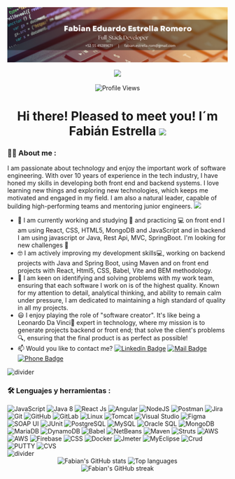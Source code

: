 <div id="header" align="center">
  <img decoding="async" src="https://github.com/festrellaG/festrellaG/blob/main/Fabian_GitBanner2.png" width="900"/>
</div>


<div id="badges" align="center">

  [![](https://img.shields.io/badge/LinkedIn-0077B5?style=for-the-badge&logo=linkedin&logoColor=white)](https://www.linkedin.com/in/fabianeduardoestrellaromero/)
  
  ![Profile Views](https://komarev.com/ghpvc/?username=festrellaG&style=flat&color=blue)

</div>

<div id="title" align="center">
<h1>
  Hi there! Pleased to meet you! I´m Fabián Estrella
  <img decoding="async" src="https://media.giphy.com/media/hvRJCLFzcasrR4ia7z/giphy.gif" width="30px"/>
</h1>
</div>

 <div id="header" align="left">

### :man_technologist: About me :
I am passionate about technology and enjoy the important work of software engineering. With over 10 years of experience in the tech industry, I have honed my skills in developing both front end and backend systems. I love learning new things and exploring new technologies, which keeps me motivated and engaged in my field.  I am also a natural leader, capable of building high-performing teams and mentoring junior engineers. <img decoding="async" src="https://media.giphy.com/media/WUlplcMpOCEmTGBtBW/giphy.gif" width="30">
* :telescope: I am currently working and studying :blue_book: and practicing :computer: on front end I am using React, CSS, HTML5, MongoDB and JavaScript and 
 in backend I am using javascript or Java, Rest Api, MVC, SpringBoot. I'm looking for new challenges :muscle:
* :nerd_face:  I am actively improving my development skills:computer:, working on backend projects with Java and Spring Boot, using Maven and on front end projects with React, Html5, CSS, Babel, Vite and BEM methodology. 
* :heartbeat: I am keen on identifying and solving problems with my work team, ensuring that each software I work on is of the highest quality. Known for my attention to detail, analytical thinking, and ability to remain calm under pressure, I am dedicated to maintaining a high standard of quality in all my projects.
* :smiley: I enjoy playing the role of "software creator". It's like being a Leonardo Da Vinci:musical_note: expert in technology, where my mission is to generate projects 
 backend or front end; that solve the client's problems:mag:, ensuring that the final product is as perfect as possible!
* :mailbox: Would you like to contact me? [![Linkedin Badge](https://img.shields.io/badge/-Fabian-blue?style=flat&logo=Linkedin&logoColor=white)](https://www.linkedin.com/in/fabianeduardoestrellaromero/) [![Mail Badge](https://img.shields.io/badge/Email-fabian.estrella.rom@gmail.com-blue?style=flat&logo=gmail&logoColor=white)](mailto:fabian.estrella.rom@gmail.com) [![Phone Badge](https://img.shields.io/badge/Phone-%2B52%2055%2049289671-blue?style=flat&logo=phone&logoColor=white)](tel:+525549289671)
  
<img decoding="async" src="https://raw.githubusercontent.com/andreasbm/readme/master/assets/lines/colored.png" alt="divider"/>

### :hammer_and_wrench: Lenguajes y herramientas :
  <img decoding="async" src="https://img.shields.io/badge/JavaScript-F7DF1E?style=for-the-badge&logo=javascript&logoColor=white" alt="JavaScript"/>
  <img decoding="async" src="https://img.shields.io/badge/Java-007396?style=for-the-badge&logo=java&logoColor=white" alt="Java 8"/>
  <img decoding="async" src="https://img.shields.io/badge/React-61DAFB?style=for-the-badge&logo=react&logoColor=white" alt="React Js"/>
  <img decoding="async" src="https://img.shields.io/badge/Angular-DD0031?style=for-the-badge&logo=angular&logoColor=white" alt="Angular"/>
  <img decoding="async" src="https://img.shields.io/badge/Node.js-339933?style=for-the-badge&logo=node.js&logoColor=white" alt="NodeJS"/>
  <img decoding="async" src="https://img.shields.io/badge/Postman-FF6C37?style=for-the-badge&logo=postman&logoColor=white" alt="Postman"/>
  <img decoding="async" src="https://img.shields.io/badge/Jira-0052CC?style=for-the-badge&logo=jira&logoColor=white" alt="Jira"/>
  <img decoding="async" src="https://img.shields.io/badge/Git-F05032?style=for-the-badge&logo=git&logoColor=white" alt="Git"/>
  <img decoding="async" src="https://img.shields.io/badge/GitHub-181717?style=for-the-badge&logo=github&logoColor=white" alt="GitHub"/>
  <img decoding="async" src="https://img.shields.io/badge/GitHub-181717?style=for-the-badge&logo=gitlab&logoColor=white" alt="GitLab"/>
  <img decoding="async" src="https://img.shields.io/badge/Linux-FCC624?style=for-the-badge&logo=linux&logoColor=black" alt="Linux"/>
  <img decoding="async" src="https://img.shields.io/badge/Tomcat-F8DC75?style=for-the-badge&logo=apachetomcat&logoColor=black" alt="Tomcat"/>
  <img decoding="async" src="https://img.shields.io/badge/Visual_Studio-5C2D91?style=for-the-badge&logo=visualstudiocode&logoColor=white" alt="Visual Studio"/>
  <img decoding="async" src="https://img.shields.io/badge/Figma-F24E1E?style=for-the-badge&logo=figma&logoColor=white" alt="Figma"/>
  <img decoding="async" src="https://img.shields.io/badge/SOAP_UI-6A4C3C?style=for-the-badge&logo=soapui&logoColor=white" alt="SOAP UI"/>
  <img decoding="async" src="https://img.shields.io/badge/JUnit-25A162?style=for-the-badge&logo=junit&logoColor=white" alt="JUnit"/>
  <img decoding="async" src="https://img.shields.io/badge/PostgreSQL-4169E1?style=for-the-badge&logo=postgresql&logoColor=black" alt="PostgreSQL"/>
  <img decoding="async" src="https://img.shields.io/badge/MySQL-4479A1?style=for-the-badge&logo=mysql&logoColor=black" alt="MySQL"/>
  <img decoding="async" src="https://img.shields.io/badge/Oracle-FFA500?style=for-the-badge&logo=oracle&logoColor=white" alt="Oracle SQL"/>
  <img decoding="async" src="https://img.shields.io/badge/MongoDB-47A248?style=for-the-badge&logo=mongodb&logoColor=white" alt="MongoDB"/>
  <img decoding="async" src="https://img.shields.io/badge/MariaDB-003B57?style=for-the-badge&logo=mariadb&logoColor=white" alt="MariaDB"/>
  <img decoding="async" src="https://img.shields.io/badge/DynamoDB-4053D6?style=for-the-badge&logo=amazondynamodb&logoColor=white" alt="DynamoDB"/>
  <img decoding="async" src="https://img.shields.io/badge/Babel-F9DC3E?style=for-the-badge&logo=babel&logoColor=white" alt="Babel"/>
  <img decoding="async" src="https://img.shields.io/badge/NetBeans-0086D1?style=for-the-badge&logo=apache&logoColor=white" alt="NetBeans"/>
  <img decoding="async" src="https://img.shields.io/badge/Maven-C71A36?style=for-the-badge&logo=apachemaven&logoColor=white" alt="Maven"/>
  <img decoding="async" src="https://img.shields.io/badge/Struts-CC3E44?style=for-the-badge&logo=apachestruts&logoColor=white" alt="Struts"/>
  <img decoding="async" src="https://img.shields.io/badge/AWS-232F3E?style=for-the-badge&logo=Amazonwebservices&logoColor=white" alt="AWS"/>
  <img decoding="async" src="https://img.shields.io/badge/AmazonS3-232F3E?style=for-the-badge&logo=AmazonS3&logoColor=white" alt="AWS"/>
  <img decoding="async" src="https://img.shields.io/badge/Firebase-232F3E?style=for-the-badge&logo=firebase&logoColor=white" alt="Firebase"/>
  <img decoding="async" src="https://img.shields.io/badge/CSS-1572B6?style=for-the-badge&logo=css3&logoColor=white" alt="CSS"/>
  <img decoding="async" src="https://img.shields.io/badge/Docker-1572B6?style=for-the-badge&logo=docker&logoColor=white" alt="Docker"/>
  <img decoding="async" src="https://img.shields.io/badge/Jmeter-1572B6?style=for-the-badge&logo=Jmeter&logoColor=white" alt="Jmeter"/>
  <img decoding="async" src="https://img.shields.io/badge/MyEclipse-1572B6?style=for-the-badge&logo=myeclipse&logoColor=white" alt="MyEclipse"/>
  <img decoding="async" src="https://img.shields.io/badge/Crud-1572B6?style=for-the-badge&logo=crud&logoColor=white" alt="Crud"/>
  <img decoding="async" src="https://img.shields.io/badge/Putty-1572B6?style=for-the-badge&logo=putty&logoColor=white" alt="PUTTY"/>
  <img decoding="async" src="https://img.shields.io/badge/CVS-1572B6?style=for-the-badge&logo=cvs&logoColor=white" alt="CVS"/>
</div>

<img decoding="async" src="https://raw.githubusercontent.com/andreasbm/readme/master/assets/lines/colored.png" alt="divider"/>

<div id="stats" align="center">
  <img decoding="async" src="https://github-readme-stats.vercel.app/api?username=festrellaG&show_icons=true&theme=github_dark_dimmed" alt="Fabian's GitHub stats"/>
  <img decoding="async" src="https://github-readme-stats.vercel.app/api/top-langs/?username=festrellaG&layout=compact&theme=github_dark_dimmed" alt="Top languages"/>
</div>

<div id="streak-stats" align="center">
  <img decoding="async" src="https://github-readme-streak-stats.herokuapp.com/?user=festrellaG&theme=dark" alt="Fabian's GitHub streak"/>
</div>

